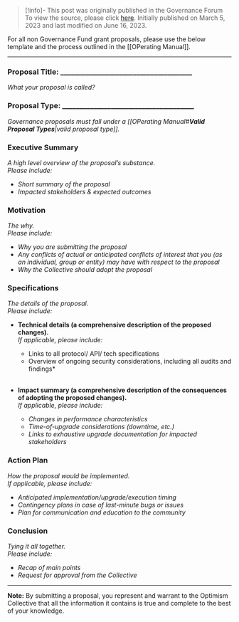 > [!info]- This post was originally published in the Governance Forum
> To view the source, please click [here](https://gov.optimism.io/t/standard-proposal-template-optimism-token-house/5443). Initially published on March 5, 2023 and last modified on June 16, 2023.

<span class="notvisible"></span>
For all non Governance Fund grant proposals, please use the below template and the process outlined in the [[OPerating Manual]].

---

### **Proposal Title:** ______________________________________

_What your proposal is called?_

### **Proposal Type**: ______________________________________

_Governance proposals must fall under a [[OPerating Manual#**Valid Proposal Types**|valid proposal type]]._

### **Executive Summary**

_A high level overview of the proposal’s substance.  
Please include:_

- _Short summary of the proposal_
- _Impacted stakeholders & expected outcomes_

### **Motivation**

_The why._  
_Please include:_

- _Why you are submitting the proposal_
- _Any conflicts of actual or anticipated conflicts of interest that you (as an individual, group or entity) may have with respect to the proposal_
- _Why the Collective should adopt the proposal_

### **Specifications**

_The details of the proposal._  
_Please include:_

- **Technical details (a comprehensive description of the proposed changes).**  
    _If applicable, please include:_
    
    - Links to all protocol/ API/ tech specifications
    - Overview of ongoing security considerations, including all audits and findings*
    <br>
- **Impact summary (a comprehensive description of the consequences of adopting the proposed changes).**  
    _If applicable, please include:_
    
    - _Changes in performance characteristics_
    - _Time-of-upgrade considerations (downtime, etc.)_
    - _Links to exhaustive upgrade documentation for impacted stakeholders_

### **Action Plan**

_How the proposal would be implemented._  
_If applicable, please include:_

- _Anticipated implementation/upgrade/execution timing_
- _Contingency plans in case of last-minute bugs or issues_
- _Plan for communication and education to the community_

### **Conclusion**

_Tying it all together._  
_Please include:_

- _Recap of main points_
- _Request for approval from the Collective_

---

**Note:** By submitting a proposal, you represent and warrant to the Optimism Collective that all the information it contains is true and complete to the best of your knowledge.